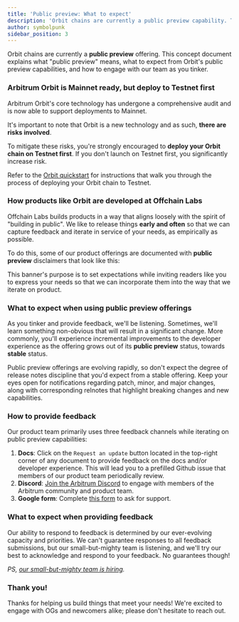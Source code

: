 ```yaml
---
title: 'Public preview: What to expect'
description: 'Orbit chains are currently a public preview capability. This concept document explains what this means, and what to expect from public preview capabilities.'
author: symbolpunk
sidebar_position: 3
---
```


Orbit chains are currently a **public preview** offering. This concept document explains what "public preview" means, what to expect from Orbit's public preview capabilities, and how to engage with our team as you tinker.

### Arbitrum Orbit is Mainnet ready, but deploy to Testnet first

Arbitrum Orbit's core technology has undergone a comprehensive audit and is now able to support deployments to Mainnet.

It's important to note that Orbit is a new technology and as such, **there are risks involved**.

To mitigate these risks, you're strongly encouraged to **deploy your Orbit chain on Testnet first**. If you don't launch on Testnet first, you significantly increase risk.

Refer to the [Orbit quickstart](/launch-orbit-chain/orbit-quickstart) for instructions that walk you through the process of deploying your Orbit chain to Testnet.

### How products like Orbit are developed at Offchain Labs

Offchain Labs builds products in a way that aligns loosely with the spirit of "building in public". We like to release things **early and often** so that we can capture feedback and iterate in service of your needs, as empirically as possible.

To do this, some of our product offerings are documented with **public preview** disclaimers that look like this:

This banner's purpose is to set expectations while inviting readers like you to express your needs so that we can incorporate them into the way that we iterate on product.

### What to expect when using public preview offerings

As you tinker and provide feedback, we'll be listening. Sometimes, we'll learn something non-obvious that will result in a significant change. More commonly, you'll experience incremental improvements to the developer experience as the offering grows out of its **public preview** status, towards **stable** status.

Public preview offerings are evolving rapidly, so don't expect the degree of release notes discipline that you'd expect from a stable offering. Keep your eyes open for notifications regarding patch, minor, and major changes, along with corresponding relnotes that highlight breaking changes and new capabilities.

### How to provide feedback

Our product team primarily uses three feedback channels while iterating on public preview capabilities:

1.  **Docs**: Click on the `Request an update` button located in the top-right corner of any document to provide feedback on the docs and/or developer experience. This will lead you to a prefilled Github issue that members of our product team periodically review.
2.  **Discord**: [Join the Arbitrum Discord](https://discord.gg/arbitrum) to engage with members of the Arbitrum community and product team.
3.  **Google form**: Complete [this form](http://bit.ly/3yy6EUK) to ask for support.

### What to expect when providing feedback

Our ability to respond to feedback is determined by our ever-evolving capacity and priorities. We can't guarantee responses to all feedback submissions, but our small-but-mighty team is listening, and we'll try our best to acknowledge and respond to your feedback. No guarantees though!

_PS, [our small-but-mighty team is hiring](https://jobs.lever.co/offchainlabs)._

### Thank you!

Thanks for helping us build things that meet your needs! We're excited to engage with OGs and newcomers alike; please don't hesitate to reach out.
